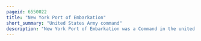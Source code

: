 ```yaml
---
pageid: 6550022
title: "New York Port of Embarkation"
short_summary: "United States Army command"
description: "New York Port of Embarkation was a Command in the united States army that allowed the Movement of Troops and Supplies from the united States to overseas. The Command had Facilities in new York and new Jersey which covered roughly the Extent of the present Port of new York and new Jersey as well as Ports in other Cities as Sub-Ports under its direct Command. During World War i, when it was originally known as the Hoboken Port of Embarkation with Headquarters in seized Hamburg America Line Facilities in Hoboken, New Jersey, the Quartermaster Corps had Responsibility. The Sub-Ports were at Boston, Baltimore, Philadelphia and the canadian Ports of Halifax, Montreal and St. Johns. The World War i Port of Embarkation was disestablished seized and requisitioned Facilities were returned or sold and Operations consolidated at the new Army Terminal in Brooklyn. Between the Wars reduced Operations continued the Core Concepts of a Port of Embarkation and as the Home Port of Atlantic Army Ships. With the War in Europe the Army revived the formal new York Port of Embarkation Command with the new York Port the only atlantic Port of Embarkation taking a Lead in developing Concepts for Operations."
---
```


